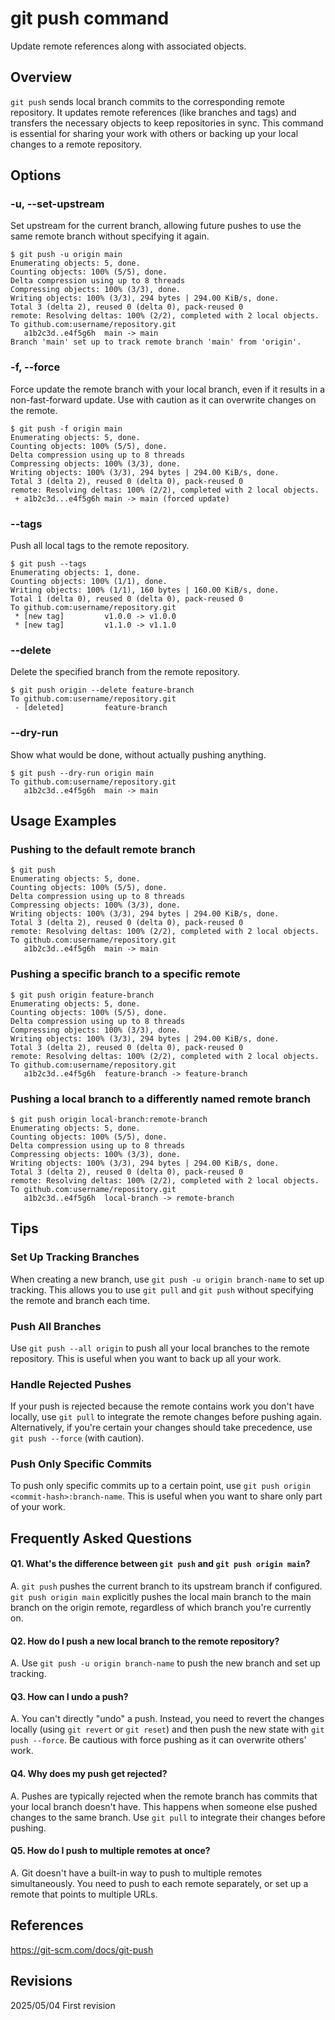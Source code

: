 # git push command

Update remote references along with associated objects.

## Overview

`git push` sends local branch commits to the corresponding remote repository. It updates remote references (like branches and tags) and transfers the necessary objects to keep repositories in sync. This command is essential for sharing your work with others or backing up your local changes to a remote repository.

## Options

### **-u, --set-upstream**

Set upstream for the current branch, allowing future pushes to use the same remote branch without specifying it again.

```console
$ git push -u origin main
Enumerating objects: 5, done.
Counting objects: 100% (5/5), done.
Delta compression using up to 8 threads
Compressing objects: 100% (3/3), done.
Writing objects: 100% (3/3), 294 bytes | 294.00 KiB/s, done.
Total 3 (delta 2), reused 0 (delta 0), pack-reused 0
remote: Resolving deltas: 100% (2/2), completed with 2 local objects.
To github.com:username/repository.git
   a1b2c3d..e4f5g6h  main -> main
Branch 'main' set up to track remote branch 'main' from 'origin'.
```

### **-f, --force**

Force update the remote branch with your local branch, even if it results in a non-fast-forward update. Use with caution as it can overwrite changes on the remote.

```console
$ git push -f origin main
Enumerating objects: 5, done.
Counting objects: 100% (5/5), done.
Delta compression using up to 8 threads
Compressing objects: 100% (3/3), done.
Writing objects: 100% (3/3), 294 bytes | 294.00 KiB/s, done.
Total 3 (delta 2), reused 0 (delta 0), pack-reused 0
remote: Resolving deltas: 100% (2/2), completed with 2 local objects.
 + a1b2c3d...e4f5g6h main -> main (forced update)
```

### **--tags**

Push all local tags to the remote repository.

```console
$ git push --tags
Enumerating objects: 1, done.
Counting objects: 100% (1/1), done.
Writing objects: 100% (1/1), 160 bytes | 160.00 KiB/s, done.
Total 1 (delta 0), reused 0 (delta 0), pack-reused 0
To github.com:username/repository.git
 * [new tag]         v1.0.0 -> v1.0.0
 * [new tag]         v1.1.0 -> v1.1.0
```

### **--delete**

Delete the specified branch from the remote repository.

```console
$ git push origin --delete feature-branch
To github.com:username/repository.git
 - [deleted]         feature-branch
```

### **--dry-run**

Show what would be done, without actually pushing anything.

```console
$ git push --dry-run origin main
To github.com:username/repository.git
   a1b2c3d..e4f5g6h  main -> main
```

## Usage Examples

### Pushing to the default remote branch

```console
$ git push
Enumerating objects: 5, done.
Counting objects: 100% (5/5), done.
Delta compression using up to 8 threads
Compressing objects: 100% (3/3), done.
Writing objects: 100% (3/3), 294 bytes | 294.00 KiB/s, done.
Total 3 (delta 2), reused 0 (delta 0), pack-reused 0
remote: Resolving deltas: 100% (2/2), completed with 2 local objects.
To github.com:username/repository.git
   a1b2c3d..e4f5g6h  main -> main
```

### Pushing a specific branch to a specific remote

```console
$ git push origin feature-branch
Enumerating objects: 5, done.
Counting objects: 100% (5/5), done.
Delta compression using up to 8 threads
Compressing objects: 100% (3/3), done.
Writing objects: 100% (3/3), 294 bytes | 294.00 KiB/s, done.
Total 3 (delta 2), reused 0 (delta 0), pack-reused 0
remote: Resolving deltas: 100% (2/2), completed with 2 local objects.
To github.com:username/repository.git
   a1b2c3d..e4f5g6h  feature-branch -> feature-branch
```

### Pushing a local branch to a differently named remote branch

```console
$ git push origin local-branch:remote-branch
Enumerating objects: 5, done.
Counting objects: 100% (5/5), done.
Delta compression using up to 8 threads
Compressing objects: 100% (3/3), done.
Writing objects: 100% (3/3), 294 bytes | 294.00 KiB/s, done.
Total 3 (delta 2), reused 0 (delta 0), pack-reused 0
remote: Resolving deltas: 100% (2/2), completed with 2 local objects.
To github.com:username/repository.git
   a1b2c3d..e4f5g6h  local-branch -> remote-branch
```

## Tips

### Set Up Tracking Branches

When creating a new branch, use `git push -u origin branch-name` to set up tracking. This allows you to use `git pull` and `git push` without specifying the remote and branch each time.

### Push All Branches

Use `git push --all origin` to push all your local branches to the remote repository. This is useful when you want to back up all your work.

### Handle Rejected Pushes

If your push is rejected because the remote contains work you don't have locally, use `git pull` to integrate the remote changes before pushing again. Alternatively, if you're certain your changes should take precedence, use `git push --force` (with caution).

### Push Only Specific Commits

To push only specific commits up to a certain point, use `git push origin <commit-hash>:branch-name`. This is useful when you want to share only part of your work.

## Frequently Asked Questions

#### Q1. What's the difference between `git push` and `git push origin main`?
A. `git push` pushes the current branch to its upstream branch if configured. `git push origin main` explicitly pushes the local main branch to the main branch on the origin remote, regardless of which branch you're currently on.

#### Q2. How do I push a new local branch to the remote repository?
A. Use `git push -u origin branch-name` to push the new branch and set up tracking.

#### Q3. How can I undo a push?
A. You can't directly "undo" a push. Instead, you need to revert the changes locally (using `git revert` or `git reset`) and then push the new state with `git push --force`. Be cautious with force pushing as it can overwrite others' work.

#### Q4. Why does my push get rejected?
A. Pushes are typically rejected when the remote branch has commits that your local branch doesn't have. This happens when someone else pushed changes to the same branch. Use `git pull` to integrate their changes before pushing.

#### Q5. How do I push to multiple remotes at once?
A. Git doesn't have a built-in way to push to multiple remotes simultaneously. You need to push to each remote separately, or set up a remote that points to multiple URLs.

## References

https://git-scm.com/docs/git-push

## Revisions

2025/05/04 First revision
